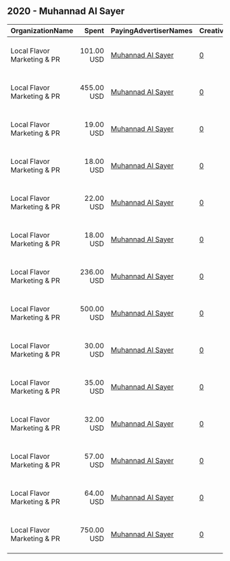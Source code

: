 ## 2020 - Muhannad Al Sayer 
|OrganizationName|Spent|PayingAdvertiserNames|CreativeUrls|Impressions|Genders|AgeBrackets|CountryCodes|BillingAddresses|CandidateBallotInformation|
|:---|---:|:---|:---|---:|:---|:---|:---|:---|:---|
|Local Flavor Marketing & PR|101.00 USD|[Muhannad Al Sayer](2020/Muhannad_Al_Sayer.md)|[0](https://www.snap.com/political-ads/asset/03bc40b472cfe980596f1df67adbc1e5751b0daee30f9ca19a4f072a977248ec?mediaType=jpg)|59,317||21+|kuwait|"Mohammad Thunayyan Al-Ghanem St,Salhiya,00000,KW"|Muhannad Al Sayer|
|Local Flavor Marketing & PR|455.00 USD|[Muhannad Al Sayer](2020/Muhannad_Al_Sayer.md)|[0](https://www.snap.com/political-ads/asset/caf4b10ea0d5350c5c3bd5b46b6d127d0863fb6ea8e0a5583db00d0275b75d80?mediaType=jpg)|398,169||21+|kuwait|"Mohammad Thunayyan Al-Ghanem St,Salhiya,00000,KW"|Muhannad Al Sayer|
|Local Flavor Marketing & PR|19.00 USD|[Muhannad Al Sayer](2020/Muhannad_Al_Sayer.md)|[0](https://www.snap.com/political-ads/asset/d13e0d33e4f2d8b00c340378aa3f3713d462847c7fdf53a287ba48e94042fb1b?mediaType=jpg)|10,741||21+|kuwait|"Mohammad Thunayyan Al-Ghanem St,Salhiya,00000,KW"|Muhannad Al Sayer|
|Local Flavor Marketing & PR|18.00 USD|[Muhannad Al Sayer](2020/Muhannad_Al_Sayer.md)|[0](https://www.snap.com/political-ads/asset/aae638949bea0ed0b728d2eb3e9fb54fef5b599a04aac74deb8e4f7042737adf?mediaType=jpg)|10,495||21+|kuwait|"Mohammad Thunayyan Al-Ghanem St,Salhiya,00000,KW"|Muhannad Al Sayer|
|Local Flavor Marketing & PR|22.00 USD|[Muhannad Al Sayer](2020/Muhannad_Al_Sayer.md)|[0](https://www.snap.com/political-ads/asset/96c72958b1977e592bd5e4cfd09be725ef582c6cde55c8ebc53b3ee0b44cff89?mediaType=jpg)|12,257||21+|kuwait|"Mohammad Thunayyan Al-Ghanem St,Salhiya,00000,KW"|Muhannad Al Sayer|
|Local Flavor Marketing & PR|18.00 USD|[Muhannad Al Sayer](2020/Muhannad_Al_Sayer.md)|[0](https://www.snap.com/political-ads/asset/78260698d24e4b899827299adc14fc0f4d4ed3f9d3eb8601868ac9976f5e65ae?mediaType=jpg)|10,393||21+|kuwait|"Mohammad Thunayyan Al-Ghanem St,Salhiya,00000,KW"|Muhannad Al Sayer|
|Local Flavor Marketing & PR|236.00 USD|[Muhannad Al Sayer](2020/Muhannad_Al_Sayer.md)|[0](https://www.snap.com/political-ads/asset/e86a653448e0ea3560767c5ebefbe3aff9348e7d8269a348266f800043393e84?mediaType=mp4)|185,898||21+|kuwait|"Mohammad Thunayyan Al-Ghanem St,Salhiya,00000,KW"|Muhannad Al Sayer|
|Local Flavor Marketing & PR|500.00 USD|[Muhannad Al Sayer](2020/Muhannad_Al_Sayer.md)|[0](https://www.snap.com/political-ads/asset/7987940e88caad33e6d6fd152991d3438aac1bfcb2f3135226e38bebebf6fcb0?mediaType=mp4)|192,405||21+|kuwait|"Mohammad Thunayyan Al-Ghanem St,Salhiya,00000,KW"|Muhannad Al Sayer|
|Local Flavor Marketing & PR|30.00 USD|[Muhannad Al Sayer](2020/Muhannad_Al_Sayer.md)|[0](https://www.snap.com/political-ads/asset/b38ed62e05c6b9cb6a1b7af4db2cad25faa05da5396a8dcb18404436c6cf6d00?mediaType=mp4)|18,323||21+|kuwait|"Mohammad Thunayyan Al-Ghanem St,Salhiya,00000,KW"|Muhannad Al Sayer|
|Local Flavor Marketing & PR|35.00 USD|[Muhannad Al Sayer](2020/Muhannad_Al_Sayer.md)|[0](https://www.snap.com/political-ads/asset/1e7d9a669b01bc59b1f737636e8f1f4ff4401c2833bc8828310dd767c32e986c?mediaType=mp4)|19,135||21+|kuwait|"Mohammad Thunayyan Al-Ghanem St,Salhiya,00000,KW"|Muhannad Al Sayer|
|Local Flavor Marketing & PR|32.00 USD|[Muhannad Al Sayer](2020/Muhannad_Al_Sayer.md)|[0](https://www.snap.com/political-ads/asset/050b0b6ebab3ebb4a70414796bbc28ebcec764d69bcda97e19679144c5e1d3ec?mediaType=mp4)|18,554||21+|kuwait|"Mohammad Thunayyan Al-Ghanem St,Salhiya,00000,KW"|Muhannad Al Sayer|
|Local Flavor Marketing & PR|57.00 USD|[Muhannad Al Sayer](2020/Muhannad_Al_Sayer.md)|[0](https://www.snap.com/political-ads/asset/0247965b3e3e621fd960ff11c61d87a1e34e69b6ca7c90ae5fb0715db49d5659?mediaType=mp4)|35,170||21+|kuwait|"Mohammad Thunayyan Al-Ghanem St,Salhiya,00000,KW"|Muhannad Al Sayer|
|Local Flavor Marketing & PR|64.00 USD|[Muhannad Al Sayer](2020/Muhannad_Al_Sayer.md)|[0](https://www.snap.com/political-ads/asset/421010e13de14cfa73ee0a1edc384fe01dfbbe0bf8f1ae3568022e3a008f8806?mediaType=mp4)|36,904||21+|kuwait|"Mohammad Thunayyan Al-Ghanem St,Salhiya,00000,KW"|Muhannad Al Sayer|
|Local Flavor Marketing & PR|750.00 USD|[Muhannad Al Sayer](2020/Muhannad_Al_Sayer.md)|[0](https://www.snap.com/political-ads/asset/caf4b10ea0d5350c5c3bd5b46b6d127d0863fb6ea8e0a5583db00d0275b75d80?mediaType=jpg)|680,656||21+|kuwait|"Mohammad Thunayyan Al-Ghanem St,Salhiya,00000,KW"|Muhannad Al Sayer|
